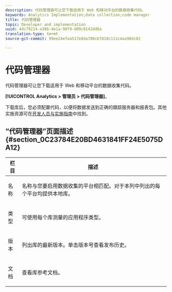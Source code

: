 ```yaml
---
description: 代码管理器可让您下载适用于 Web 和移动平台的数据收集代码。
keywords: Analytics Implementation;data collection;code manager
title: 代码管理器
topic: Developer and implementation
uuid: 4dc79214-a38b-4e1a-90f9-d09c8142dd0a
translation-type: tm+mt
source-git-commit: 99ee24efaa517e8da700c67818c111c4aa90dc02

---
```



# 代码管理器

代码管理器可让您下载适用于 Web 和移动平台的数据收集代码。

**[!UICONTROL Analytics &gt; 管理员 &gt; 代码管理器]**。

下载库后，您必须配置代码，以便将数据发送到正确的跟踪服务器和报表包。其他实施资源可在[开发人员与实施指南](https://marketing.adobe.com/resources/help/en_US/reference/developer.html)中找到。

## “代码管理器”页面描述{#section_0C23784E20BD4631841FF24E5075DA12}

<table id="table_0C091AC7F1FC447998C1F0E867607E20"> 
 <thead> 
  <tr> 
   <th colname="col1" class="entry"> 栏目 </th> 
   <th colname="col2" class="entry"> 描述 </th> 
  </tr>
 </thead>
 <tbody> 
  <tr> 
   <td colname="col1"> <p>名称 </p> </td> 
   <td colname="col2"> <p>名称与您要启用数据收集的平台相匹配。对于本列中列出的每个平台均提供本地库。 </p> </td> 
  </tr> 
  <tr> 
   <td colname="col1"> <p>类型 </p> </td> 
   <td colname="col2"> <p>可使用每个库测量的应用程序类型。 </p> </td> 
  </tr> 
  <tr> 
   <td colname="col1"> <p>版本 </p> </td> 
   <td colname="col2"> <p>列出库的最新版本。单击版本号查看发布历史。 </p> </td> 
  </tr> 
  <tr> 
   <td colname="col1"> <p>文档 </p> </td> 
   <td colname="col2"> <p>查看库参考文档。 </p> </td> 
  </tr> 
 </tbody> 
</table>
